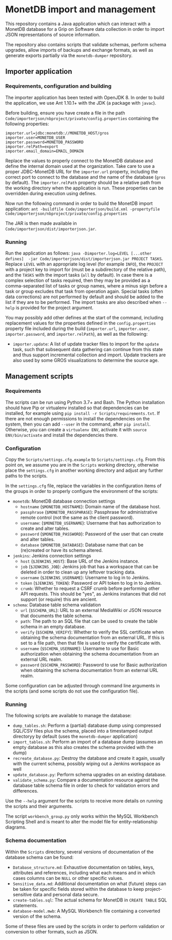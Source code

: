 # MonetDB import and management

This repository contains a Java application which can interact with a MonetDB 
database for a Grip on Software data collection in order to import JSON 
representations of source information.

The repository also contains scripts that validate schemas, perform schema 
upgrades, allow imports of backups and exchange formats, as well as generate 
exports partially via the `monetdb-dumper` repository.

## Importer application 

### Requirements, configuration and building

The importer application has been tested with OpenJDK 8. In order to build the 
application, we use Ant 1.10.1+ with the JDK (a package with `javac`).

Before building, ensure you have create a file in the path 
`Code/importerjson/nbproject/private/config.properties` containing the 
following properties:

```
importer.url=jdbc:monetdb://MONETDB_HOST/gros
importer.user=MONETDB_USER
importer.password=MONETDB_PASSWORD
importer.relPath=export
importer.email_domain=EMAIL_DOMAIN
```

Replace the values to properly connect to the MonetDB database and define the 
internal domain used at the organization. Take care to use a proper 
JDBC-MonetDB URL for the `importer.url` property, including the correct port to 
connect to the database and the name of the database (`gros` by default). The 
`importer.relPath` property should be a relative path from the working 
directory when the application is run. These properties can be overridden 
during execution using defines.

Now run the following command in order to build the MonetDB import application: 
`ant -buildfile Code/importerjson/build.xml -propertyfile 
Code/importerjson/nbproject/private/config.properties`

The JAR is then made available in `Code/importerjson/dist/importerjson.jar`.

### Running

Run the application as follows: `java -Dimporter.log=LEVEL [...other defines] 
-jar Code/importerjson/dist/importerjson.jar PROJECT TASKS`. Replace `LEVEL` 
with an appropriate log level (for example `INFO`), the `PROJECT` with 
a project key to import for (must be a subdirectory of the relative path), and 
the `TASKS` with the import tasks (`all` by default). In case there is 
a complex selection of tasks required, then they may be provided as 
a comma-separated list of tasks or group names, where a minus sign before 
a task or group excludes that task from operation again. Special tasks (often 
data corrections) are not performed by default and should be added to the list 
if they are to be performed. The import tasks are also described when `--help` 
is provided for the project argument.

You may possibly add other defines at the start of the command, including 
replacement values for the properties defined in the `config.properties` 
property file included during the build (`importer.url`, `importer.user`, 
`importer.password`, and `importer.relPath`), as well as the following:

- `importer.update`: A list of update tracker files to import for the `update` 
  task, such that subsequent data gathering can continue from this state and 
  thus support incremental collection and import. Update trackers are also used 
  by some GROS visualizations to determine the source age.

## Management scripts

### Requirements

The scripts can be run using Python 3.7+ and Bash. The Python installation 
should have Pip or virtualenv installed so that dependencies can be installed, 
for example using `pip install -r Scripts/requirements.txt`. If there are not 
enough permissions to install the dependencies on the system, then you can add 
`--user` in the command, after `pip install`. Otherwise, you can create 
a `virtualenv ENV`, activate it with `source ENV/bin/activate` and install the 
dependencies there.

### Configuration

Copy the `Scripts/settings.cfg.example` to `Scripts/settings.cfg`. From this 
point on, we assume you are in the `Scripts` working directory, otherwise place 
the `settings.cfg` in another working directory and adjust any further paths to 
the scripts.

In the `settings.cfg` file, replace the variables in the configuration items of 
the groups in order to properly configure the environment of the scripts:

- `monetdb`: MonetDB database connection settings
  - `hostname` (`$MONETDB_HOSTNAME`): Domain name of the database host.
  - `passphrase` (`$MONETDB_PASSPHRASE`): Passphrase for administrative remote 
    control (not the same as the client password).
  - `username`: (`$MONETDB_USERNAME`): Username that has authorization to 
    create and alter tables.
  - `password` (`$MONETDB_PASSWORD`): Password of the user that can create and 
    alter tables.
  - `database` (`$MONETDB_DATABASE`): Database name that can be (re)created or 
    have its schema altered.
- `jenkins`: Jenkins connection settings
  - `host` (`$JENKINS_HOST`): Base URL of the Jenkins instance.
  - `job` (`$JENKINS_JOB`): Jenkins job that has a workspace that can be 
    deleted in order to clean up any leftover tracking data.
  - `username` (`$JENKINS_USERNAME`): Username to log in to Jenkins.
  - `token` (`$JENKINS_TOKEN`): Password or API token to log in to Jenkins.
  - `crumb`: Whether to request a CSRF crumb before performing other API 
    requests. This should be "yes", as Jenkins instances that did not support 
    (or require) this are ancient.
- `schema`: Database table schema validation
  - `url` (`$SCHEMA_URL`): URL to an external MediaWiki or JSON resource that 
    documents the table schema.
  - `path`: The path to an SQL file that can be used to create the table schema 
    in an empty database.
  - `verify` (`$SCHEMA_VERIFY`): Whether to verify the SSL certificate when 
    obtaining the schema documentation from an external URL. If this is set to 
    a file path, then that file is used to verify the certificate with.
  - `username` (`$SCHEMA_USERNAME`): Username to use for Basic authorization 
    when obtaining the schema documentation from an external URL realm.
  - `password` (`$SCHEMA_PASSWORD`): Password to use for Basic authorization 
    when obtaining the schema documentation from an external URL realm.

Some configuration can be adjusted through command line arguments in the 
scripts (and some scripts do not use the configuration file).

### Running

The following scripts are available to manage the database:

- `dump_tables.sh`: Perform a (partial) database dump using compressed SQL/CSV 
  files plus the schema, placed into a timestamped output directoryy by default 
  (uses the `monetdb-dumper` application)
- `import_tables.sh`: Perform an import of a database dump (assumes an empty 
  database as this also creates the schema provided with the dump)
- `recreate_database.py`: Destroy the database and create it again, usually 
  with the current schema, possibly wiping out a Jenkins workspace as well
- `update_database.py`: Perform schema upgrades on an existing database.
- `validate_schema.py`: Compare a documentation resource against the database 
  table schema file in order to check for validation errors and differences.

Use the `--help` argument for the scripts to receive more details on running 
the scripts and their arguments.

The script `workbench_group.py` only works within the MySQL Workbench Scripting 
Shell and is meant to alter the model file for entity-relationship diagrams.

### Schema documentation

Within the `Scripts` directory, several versions of documentation of the 
database schema can be found:

- `Database_structure.md`: Exhaustive documentation on tables, keys, attributes 
  and references, including what each means and in which cases columns can be 
  `NULL` or other specific values.
- `Sensitive_data.md`: Additional documentation on what (future) steps can be 
  taken for specific fields stored within the database to keep 
  project-sensitive data and personal data secure.
- `create-tables.sql`: The actual schema for MonetDB in `CREATE TABLE` SQL 
  statements.
- `database-model.mwb`: A MySQL Workbench file containing a converted version 
  of the schema.

Some of these files are used by the scripts in order to perform validation or 
conversion to other formats, such as JSON.
